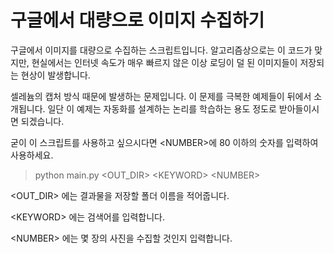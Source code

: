 # 구글에서 대량으로 이미지 수집하기

구글에서 이미지를 대량으로 수집하는 스크립트입니다. 알고리즘상으로는 이 코드가 맞지만, 현실에서는 인터넷 속도가 매우 빠르지 않은 이상 로딩이 덜 된 이미지들이 저장되는 현상이 발생합니다.

셀레늄의 캡처 방식 때문에 발생하는 문제입니다. 이 문제를 극복한 예제들이 뒤에서 소개됩니다. 일단 이 예제는 자동화를 설계하는 논리를 학습하는 용도 정도로 받아들이시면 되겠습니다.

굳이 이 스크립트를 사용하고 싶으시다면 <NUMBER\>에 80 이하의 숫자를 입력하여 사용하세요.  

>python main.py <OUT_DIR\> <KEYWORD\> <NUMBER\>

<OUT_DIR\> 에는 결과물을 저장할 폴더 이름을 적어줍니다.

<KEYWORD\> 에는 검색어를 입력합니다.

<NUMBER\> 에는 몇 장의 사진을 수집할 것인지 입력합니다.